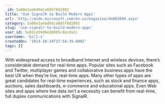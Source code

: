 ```yaml
---
_id: 5a88e1aebd6dca0d5f0d2892
title: 'Use SignalR to Build Modern Apps'
url: 'http://msdn.microsoft.com/en-us/magazine/dn802609.aspx'
category: 5a88e1aebd6dca0d5f0d2892
slug: 'use-signalr-to-build-modern-apps'
user_id: 5a83ce59d6eb0005c4ecda2c
username: 'bill-s'
createdOn: '2014-10-24T17:54:39.000Z'
tags: []
---
```


With widespread access to broadband Internet and wireless devices, there’s considerable demand for real-time apps. Popular sites such as Facebook and Twitter, multiplayer games and collaborative business apps have the best UX when they’re live, real-time apps. Many other types of apps are great candidates for real-time experiences, such as stock and finance apps, auctions, sales dashboards, e-commerce and educational apps. Even Web sites and apps where live data isn’t a necessity can benefit from real-time, full duplex communications with SignalR.
